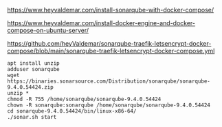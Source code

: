 https://www.heyvaldemar.com/install-sonarqube-with-docker-compose/

https://www.heyvaldemar.com/install-docker-engine-and-docker-compose-on-ubuntu-server/


https://github.com/heyValdemar/sonarqube-traefik-letsencrypt-docker-compose/blob/main/sonarqube-traefik-letsencrypt-docker-compose.yml


```
apt install unzip
adduser sonarqube
wget https://binaries.sonarsource.com/Distribution/sonarqube/sonarqube-9.4.0.54424.zip
unzip *
chmod -R 755 /home/sonarqube/sonarqube-9.4.0.54424
chown -R sonarqube:sonarqube /home/sonarqube/sonarqube-9.4.0.54424
cd sonarqube-9.4.0.54424/bin/linux-x86-64/
./sonar.sh start
```

